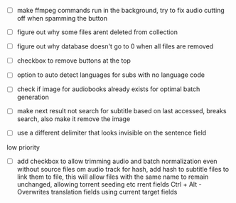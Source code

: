 














- [ ] make ffmpeg commands run in the background, try to fix audio cutting off when spamming the button
- [ ] figure out why some files arent deleted from collection
- [ ] figure out why database doesn't go to 0 when all files are removed
- [ ] checkbox to remove buttons at the top
- [ ] option to auto detect languages for subs with no language code
- [ ] check if image for audiobooks already exists for optimal batch generation
- [ ] make next result not search for subtitle based on last accessed, breaks search, also make it remove the image
- [ ] use a different delimiter that looks invisible on the sentence field








low priority
- [ ] add checkbox to allow trimming audio and batch normalization even without source files
om audio track for hash, add hash to subtitle files to link them to file, this will allow files with the same name to remain unchanged, allowing torrent seeding etc
rrent fields
Ctrl + Alt - Overwrites translation fields using current target fields
```

